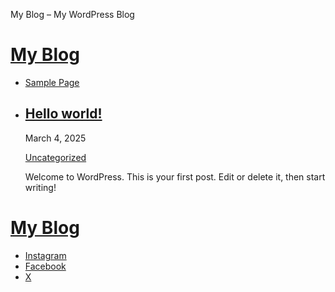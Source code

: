 My Blog – My WordPress Blog



[My Blog](https://apkme.pro)
============================

+ [Sample Page](https://apkme.pro/sample-page/)

* [Hello world!](https://apkme.pro/2025/03/04/hello-world/)
  ---------------------------------------------------------

  March 4, 2025

  [Uncategorized](https://apkme.pro/category/uncategorized/)

  Welcome to WordPress. This is your first post. Edit or delete it, then start writing!

[My Blog](https://apkme.pro)
============================

* [Instagram](https://www.instagram.com/)
* [Facebook](https://www.facebook.com/)
* [X](https://x.com/)
